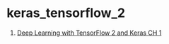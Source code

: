 # keras_tensorflow_2
1. [Deep Learning with TensorFlow 2 and Keras  CH 1](https://github.com/alinemati45/keras_tensorflow_2/blob/main/Deep%20Learning%20with%20TensorFlow%202%20and%20Keras%20CH1.ipynb)
